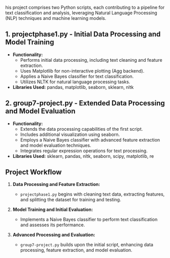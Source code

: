 his project comprises two Python scripts, each contributing to a pipeline for text classification and analysis, leveraging Natural Language Processing (NLP) techniques and machine learning models.

## 1. projectphase1.py - Initial Data Processing and Model Training

- **Functionality:** 
  - Performs initial data processing, including text cleaning and feature extraction.
  - Uses Matplotlib for non-interactive plotting (Agg backend).
  - Applies a Naive Bayes classifier for text classification.
  - Utilizes NLTK for natural language processing tasks.
- **Libraries Used:** pandas, matplotlib, seaborn, sklearn, nltk

## 2. group7-project.py - Extended Data Processing and Model Evaluation

- **Functionality:** 
  - Extends the data processing capabilities of the first script.
  - Includes additional visualization using seaborn.
  - Employs a Naive Bayes classifier with advanced feature extraction and model evaluation techniques.
  - Integrates regular expression operations for text processing.
- **Libraries Used:** sklearn, pandas, nltk, seaborn, scipy, matplotlib, re

## Project Workflow

1. **Data Processing and Feature Extraction:** 
   - `projectphase1.py` begins with cleaning text data, extracting features, and splitting the dataset for training and testing.

2. **Model Training and Initial Evaluation:** 
   - Implements a Naive Bayes classifier to perform text classification and assesses its performance.

3. **Advanced Processing and Evaluation:** 
   - `group7-project.py` builds upon the initial script, enhancing data processing, feature extraction, and model evaluation.
